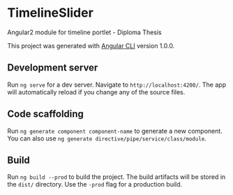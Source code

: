 # TimelineSlider
Angular2 module for timeline portlet - Diploma Thesis

This project was generated with [Angular CLI](https://github.com/angular/angular-cli) version 1.0.0.

## Development server

Run `ng serve` for a dev server. Navigate to `http://localhost:4200/`. The app will automatically reload if you change any of the source files.

## Code scaffolding

Run `ng generate component component-name` to generate a new component. You can also use `ng generate directive/pipe/service/class/module`.

## Build

Run `ng build --prod` to build the project. The build artifacts will be stored in the `dist/` directory. Use the `-prod` flag for a production build.
